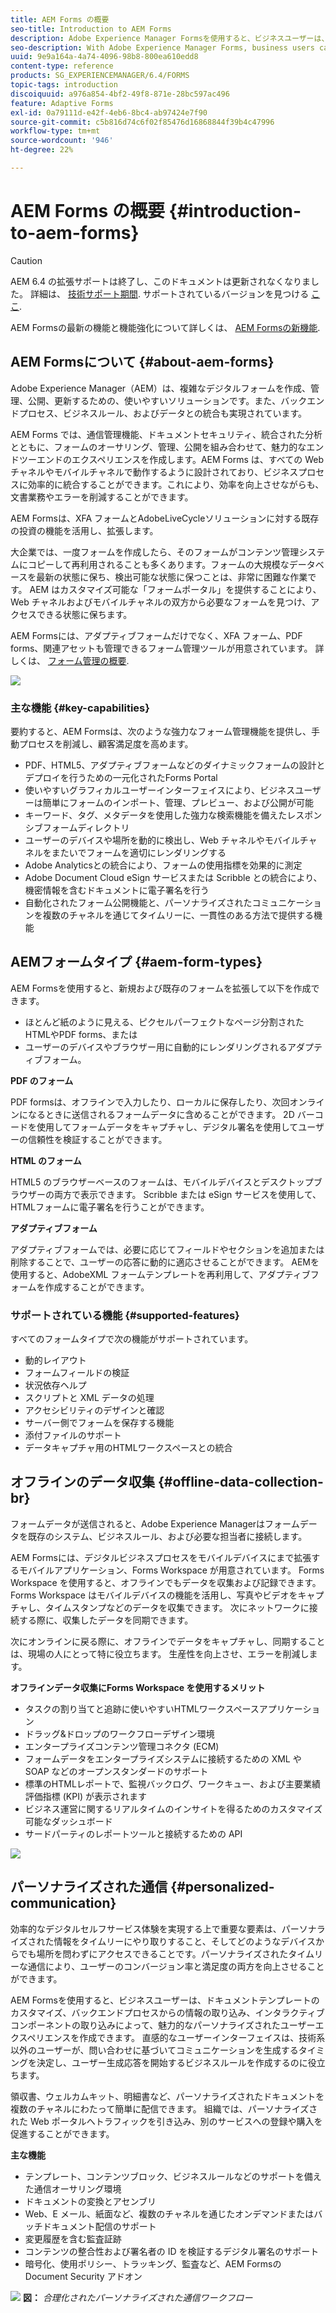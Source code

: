 ```yaml
---
title: AEM Forms の概要
seo-title: Introduction to AEM Forms
description: Adobe Experience Manager Formsを使用すると、ビジネスユーザーは、魅力的でレスポンシブなアダプティブフォームを Web サイトやモバイルサイトに統合でき、デジタル登録プロセスを簡素化し、顧客のコンバージョン率を高めることができます。
seo-description: With Adobe Experience Manager Forms, business users can integrate engaging, responsive, and adaptive forms into web and mobile sites, simplifying the digital enrollment process and increasing customer conversion rates.
uuid: 9e9a164a-4a74-4096-98b8-800ea610edd8
content-type: reference
products: SG_EXPERIENCEMANAGER/6.4/FORMS
topic-tags: introduction
discoiquuid: a976a854-4bf2-49f8-871e-28bc597ac496
feature: Adaptive Forms
exl-id: 0a79111d-e42f-4eb6-8bc4-ab97424e7f90
source-git-commit: c5b816d74c6f02f85476d16868844f39b4c47996
workflow-type: tm+mt
source-wordcount: '946'
ht-degree: 22%

---
```


# AEM Forms の概要 {#introduction-to-aem-forms}

>[!CAUTION]
>
>AEM 6.4 の拡張サポートは終了し、このドキュメントは更新されなくなりました。 詳細は、 [技術サポート期間](https://helpx.adobe.com/jp/support/programs/eol-matrix.html). サポートされているバージョンを見つける [ここ](https://experienceleague.adobe.com/docs/?lang=ja).

AEM Formsの最新の機能と機能強化について詳しくは、 [AEM Formsの新機能](/help/forms/using/whats-new.md).

## AEM Formsについて {#about-aem-forms}

Adobe Experience Manager（AEM）は、複雑なデジタルフォームを作成、管理、公開、更新するための、使いやすいソリューションです。また、バックエンドプロセス、ビジネスルール、およびデータとの統合も実現されています。

AEM Forms では、通信管理機能、ドキュメントセキュリティ、統合された分析とともに、フォームのオーサリング、管理、公開を組み合わせて、魅力的なエンドツーエンドのエクスペリエンスを作成します。AEM Forms は、すべての Web チャネルやモバイルチャネルで動作するように設計されており、ビジネスプロセスに効率的に統合することができます。これにより、効率を向上させながらも、文書業務やエラーを削減することができます。

AEM Formsは、XFA フォームとAdobeLiveCycleソリューションに対する既存の投資の機能を活用し、拡張します。

大企業では、一度フォームを作成したら、そのフォームがコンテンツ管理システムにコピーして再利用されることも多くあります。フォームの大規模なデータベースを最新の状態に保ち、検出可能な状態に保つことは、非常に困難な作業です。 AEM はカスタマイズ可能な「フォームポータル」を提供することにより、Web チャネルおよびモバイルチャネルの双方から必要なフォームを見つけ、アクセスできる状態に保ちます。

AEM Formsには、アダプティブフォームだけでなく、XFA フォーム、PDF forms、関連アセットも管理できるフォーム管理ツールが用意されています。 詳しくは、 [フォーム管理の概要](/help/forms/using/introduction-managing-forms.md).

![](do-not-localize/4th-draft.gif)

### 主な機能 {#key-capabilities}

要約すると、AEM Formsは、次のような強力なフォーム管理機能を提供し、手動プロセスを削減し、顧客満足度を高めます。

* PDF、HTML5、アダプティブフォームなどのダイナミックフォームの設計とデプロイを行うための一元化されたForms Portal
* 使いやすいグラフィカルユーザーインターフェイスにより、ビジネスユーザーは簡単にフォームのインポート、管理、プレビュー、および公開が可能
* キーワード、タグ、メタデータを使用した強力な検索機能を備えたレスポンシブフォームディレクトリ
* ユーザーのデバイスや場所を動的に検出し、Web チャネルやモバイルチャネルをまたいでフォームを適切にレンダリングする
* Adobe Analyticsとの統合により、フォームの使用指標を効果的に測定
* Adobe Document Cloud eSign サービスまたは Scribble との統合により、機密情報を含むドキュメントに電子署名を行う
* 自動化されたフォーム公開機能と、パーソナライズされたコミュニケーションを複数のチャネルを通じてタイムリーに、一貫性のある方法で提供する機能

## AEMフォームタイプ {#aem-form-types}

AEM Formsを使用すると、新規および既存のフォームを拡張して以下を作成できます。

* ほとんど紙のように見える、ピクセルパーフェクトなページ分割されたHTMLやPDF forms、または
* ユーザーのデバイスやブラウザー用に自動的にレンダリングされるアダプティブフォーム。

**PDF のフォーム**

PDF formsは、オフラインで入力したり、ローカルに保存したり、次回オンラインになるときに送信されるフォームデータに含めることができます。 2D バーコードを使用してフォームデータをキャプチャし、デジタル署名を使用してユーザーの信頼性を検証することができます。

**HTML のフォーム**

HTML5 のブラウザーベースのフォームは、モバイルデバイスとデスクトップブラウザーの両方で表示できます。 Scribble または eSign サービスを使用して、HTMLフォームに電子署名を行うことができます。

**アダプティブフォーム**

アダプティブフォームでは、必要に応じてフィールドやセクションを追加または削除することで、ユーザーの応答に動的に適応させることができます。 AEMを使用すると、AdobeXML フォームテンプレートを再利用して、アダプティブフォームを作成することができます。

### サポートされている機能 {#supported-features}

すべてのフォームタイプで次の機能がサポートされています。

* 動的レイアウト
* フォームフィールドの検証
* 状況依存ヘルプ
* スクリプトと XML データの処理
* アクセシビリティのデザインと確認
* サーバー側でフォームを保存する機能
* 添付ファイルのサポート
* データキャプチャ用のHTMLワークスペースとの統合

## オフラインのデータ収集 {#offline-data-collection-br}

フォームデータが送信されると、Adobe Experience Managerはフォームデータを既存のシステム、ビジネスルール、および必要な担当者に接続します。

AEM Formsには、デジタルビジネスプロセスをモバイルデバイスにまで拡張するモバイルアプリケーション、Forms Workspace が用意されています。 Forms Workspace を使用すると、オフラインでもデータを収集および記録できます。 Forms Workspace はモバイルデバイスの機能を活用し、写真やビデオをキャプチャし、タイムスタンプなどのデータを収集できます。 次にネットワークに接続する際に、収集したデータを同期できます。

次にオンラインに戻る際に、オフラインでデータをキャプチャし、同期することは、現場の人にとって特に役立ちます。 生産性を向上させ、エラーを削減します。

**オフラインデータ収集にForms Workspace を使用するメリット**

* タスクの割り当てと追跡に使いやすいHTMLワークスペースアプリケーション
* ドラッグ&amp;ドロップのワークフローデザイン環境
* エンタープライズコンテンツ管理コネクタ (ECM)
* フォームデータをエンタープライズシステムに接続するための XML や SOAP などのオープンスタンダードのサポート
* 標準のHTMLレポートで、監視バックログ、ワークキュー、および主要業績評価指標 (KPI) が表示されます
* ビジネス運営に関するリアルタイムのインサイトを得るためのカスタマイズ可能なダッシュボード
* サードパーティのレポートツールと接続するための API

![](do-not-localize/3rd-draft.gif)

## パーソナライズされた通信 {#personalized-communication}

効率的なデジタルセルフサービス体験を実現する上で重要な要素は、パーソナライズされた情報をタイムリーにやり取りすること、そしてどのようなデバイスからでも場所を問わずにアクセスできることです。パーソナライズされたタイムリーな通信により、ユーザーのコンバージョン率と満足度の両方を向上させることができます。

AEM Formsを使用すると、ビジネスユーザーは、ドキュメントテンプレートのカスタマイズ、バックエンドプロセスからの情報の取り込み、インタラクティブコンポーネントの取り込みによって、魅力的なパーソナライズされたユーザーエクスペリエンスを作成できます。 直感的なユーザーインターフェイスは、技術系以外のユーザーが、問い合わせに基づいてコミュニケーションを生成するタイミングを決定し、ユーザー生成応答を開始するビジネスルールを作成するのに役立ちます。

領収書、ウェルカムキット、明細書など、パーソナライズされたドキュメントを複数のチャネルにわたって簡単に配信できます。 組織では、パーソナライズされた Web ポータルへトラフィックを引き込み、別のサービスへの登録や購入を促進することができます。

**主な機能**

* テンプレート、コンテンツブロック、ビジネスルールなどのサポートを備えた通信オーサリング環境
* ドキュメントの変換とアセンブリ
* Web、E メール、紙面など、複数のチャネルを通じたオンデマンドまたはバッチドキュメント配信のサポート
* 変更履歴を含む監査証跡
* コンテンツの整合性および署名者の ID を検証するデジタル署名のサポート
* 暗号化、使用ポリシー、トラッキング、監査など、AEM Formsの Document Security アドオン

![](do-not-localize/layout-02.png)
**図：** *合理化されたパーソナライズされた通信ワークフロー*
